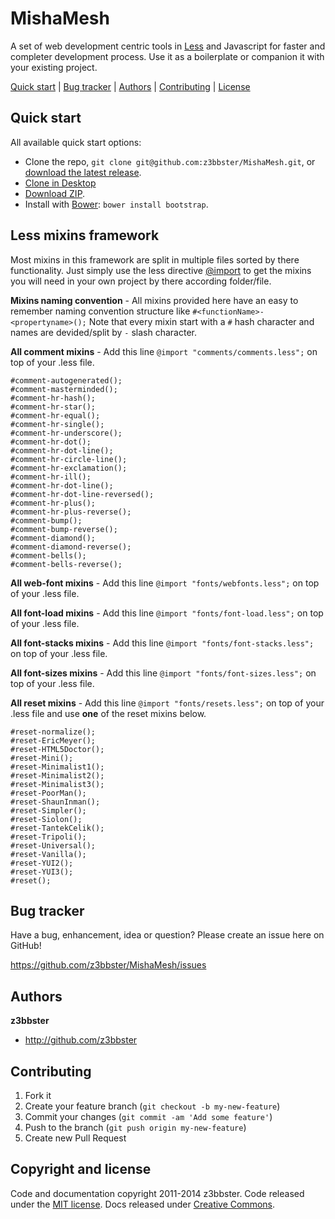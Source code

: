 # MishaMesh

A set of web development centric tools in [Less](http://lesscss.org) and Javascript for faster and completer development process. Use it as a boilerplate or companion it with your existing project.

[Quick start](#quick-start) | [Bug tracker](#bug-tracker) | [Authors](#authors) | [Contributing](#contributing) | [License](#copyright-and-license)

## Quick start

All available quick start options: 

+ Clone the repo, `git clone git@github.com:z3bbster/MishaMesh.git`, or [download the latest release](https://github.com/z3bbster/MishaMesh/zipball/master).
+ [Clone in Desktop](github-windows://openRepo/https://github.com/z3bbster/MishaMesh)
+ [Download ZIP](https://github.com/z3bbster/MishaMesh/archive/master.zip).
+ Install with [Bower](http://bower.io): `bower install bootstrap`.

## Less mixins framework

Most mixins in this framework are split in multiple files sorted by there functionality. Just simply use the less directive [@import](http://lesscss.org/features/#import-directives-feature) to get the mixins you will need in your own project by there according folder/file.

**Mixins naming convention** - All mixins provided here have an easy to remember naming convention structure like ```#<functionName>-<propertyname>();``` Note that every mixin start with a ```#``` hash character and names are devided/split by ```-``` slash character.

**All comment mixins** - Add this line ```@import "comments/comments.less";``` on top of your .less file.

	#comment-autogenerated();
	#comment-masterminded();
	#comment-hr-hash();
	#comment-hr-star();
	#comment-hr-equal();
	#comment-hr-single();
	#comment-hr-underscore();
	#comment-hr-dot();
	#comment-hr-dot-line();
	#comment-hr-circle-line();
	#comment-hr-exclamation();
	#comment-hr-ill();
	#comment-hr-dot-line();
	#comment-hr-dot-line-reversed();
	#comment-hr-plus();
	#comment-hr-plus-reverse();
	#comment-bump();
	#comment-bump-reverse();
	#comment-diamond();
	#comment-diamond-reverse();
	#comment-bells();
	#comment-bells-reverse();

**All web-font mixins** - Add this line ```@import "fonts/webfonts.less";``` on top of your .less file.

**All font-load mixins** - Add this line ```@import "fonts/font-load.less";``` on top of your .less file.

**All font-stacks mixins** - Add this line ```@import "fonts/font-stacks.less";``` on top of your .less file.

**All font-sizes mixins** - Add this line ```@import "fonts/font-sizes.less";``` on top of your .less file.

**All reset mixins** - Add this line ```@import "fonts/resets.less";``` on top of your .less file and use **one** of the reset mixins below.

	#reset-normalize();
	#reset-EricMeyer();
	#reset-HTML5Doctor();
	#reset-Mini();
	#reset-Minimalist1();
	#reset-Minimalist2();
	#reset-Minimalist3();
	#reset-PoorMan();
	#reset-ShaunInman();
	#reset-Simpler();
	#reset-Siolon();
	#reset-TantekCelik();
	#reset-Tripoli();
	#reset-Universal();
	#reset-Vanilla();
	#reset-YUI2();
	#reset-YUI3();
	#reset();

## Bug tracker

Have a bug, enhancement, idea or question? Please create an issue here on GitHub!

https://github.com/z3bbster/MishaMesh/issues

## Authors

**z3bbster**

+ http://github.com/z3bbster

## Contributing

1. Fork it
2. Create your feature branch (`git checkout -b my-new-feature`)
3. Commit your changes (`git commit -am 'Add some feature'`)
4. Push to the branch (`git push origin my-new-feature`)
5. Create new Pull Request

## Copyright and license

Code and documentation copyright 2011-2014 z3bbster. Code released under the [MIT license](https://github.com/twbs/bootstrap/blob/master/LICENSE). Docs released under [Creative Commons](https://github.com/twbs/bootstrap/blob/master/docs/LICENSE).